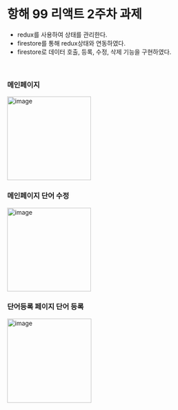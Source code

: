 # 항해 99 리액트 2주차 과제
- redux를 사용하여 상태를 관리한다.
- firestore를 통해 redux상태와 연동하였다.
- firestore로 데이터 호출, 등록, 수정, 삭제 기능을 구현하였다.

<br>

### 메인페이지
<img width="194" alt="image" src="https://user-images.githubusercontent.com/68406448/171594007-a91d95ad-ddd6-4ec4-a092-398908e86dbf.png">

<br>

### 메인페이지 단어 수정
<img width="194" alt="image" src="https://user-images.githubusercontent.com/68406448/171594126-a41a4731-8b9b-4c7a-b28f-f0700e614e02.png">

<br>

### 단어등록 페이지 단어 등록
<img width="195" alt="image" src="https://user-images.githubusercontent.com/68406448/171593867-3992bb9e-5201-4462-9365-ccc63499e8cb.png">
